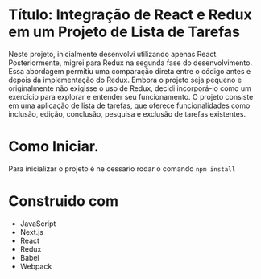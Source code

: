  # Título: Integração de React e Redux em um Projeto de Lista de Tarefas
Neste projeto, inicialmente desenvolvi utilizando apenas React. Posteriormente, migrei para Redux na segunda fase do desenvolvimento. 
Essa abordagem permitiu uma comparação direta entre o código antes e depois da implementação do Redux.
Embora o projeto seja pequeno e originalmente não exigisse o uso de Redux, decidi incorporá-lo como um exercício para explorar e entender seu funcionamento.
O projeto consiste em uma aplicação de lista de tarefas, que oferece funcionalidades como inclusão, edição, conclusão, pesquisa e exclusão de tarefas existentes.

# Como Iniciar.  
Para inicializar o projeto é ne cessario rodar o comando `npm install`

# Construido com 
* JavaScript
* Next.js
* React
* Redux
* Babel
* Webpack

